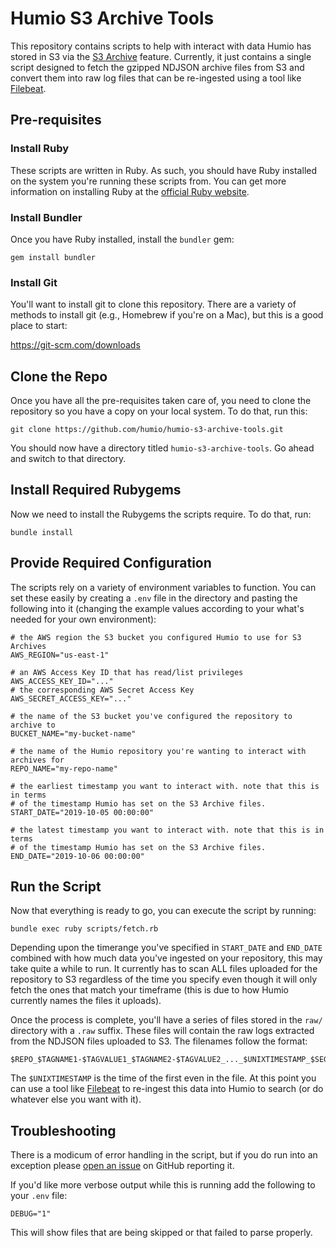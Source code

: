 # Humio S3 Archive Tools

This repository contains scripts to help with interact with data Humio
has stored in S3 via the [S3 Archive](https://docs.humio.com/cluster-management/storage-and-backup/s3-archiving/)
feature. Currently, it just contains a single script designed to fetch
the gzipped NDJSON archive files from S3 and convert them into raw log
files that can be re-ingested using a tool like [Filebeat](https://docs.humio.com/integrations/data-shippers/beats/filebeat/).

## Pre-requisites

### Install Ruby
These scripts are written in Ruby. As such, you should have Ruby installed
on the system you're running these scripts from. You can get more information
on installing Ruby at the [official Ruby website](https://www.ruby-lang.org/en/documentation/installation/).

### Install Bundler
Once you have Ruby installed, install the `bundler` gem:

```
gem install bundler
```

### Install Git
You'll want to install git to clone this repository. There are a variety of
methods to install git (e.g., Homebrew if you're on a Mac), but this is a
good place to start:

https://git-scm.com/downloads

## Clone the Repo
Once you have all the pre-requisites taken care of, you need to clone the
repository so you have a copy on your local system. To do that, run this:

```
git clone https://github.com/humio/humio-s3-archive-tools.git
```

You should now have a directory titled `humio-s3-archive-tools`. Go ahead
and switch to that directory.

## Install Required Rubygems
Now we need to install the Rubygems the scripts require. To do that, run:

```
bundle install
```

## Provide Required Configuration
The scripts rely on a variety of environment variables to function. You
can set these easily by creating a `.env` file in the directory and pasting
the following into it (changing the example values according to your what's
needed for your own environment):

```
# the AWS region the S3 bucket you configured Humio to use for S3 Archives
AWS_REGION="us-east-1"

# an AWS Access Key ID that has read/list privileges
AWS_ACCESS_KEY_ID="..."
# the corresponding AWS Secret Access Key
AWS_SECRET_ACCESS_KEY="..."

# the name of the S3 bucket you've configured the repository to archive to
BUCKET_NAME="my-bucket-name"

# the name of the Humio repository you're wanting to interact with archives for
REPO_NAME="my-repo-name"

# the earliest timestamp you want to interact with. note that this is in terms
# of the timestamp Humio has set on the S3 Archive files.
START_DATE="2019-10-05 00:00:00"

# the latest timestamp you want to interact with. note that this is in terms
# of the timestamp Humio has set on the S3 Archive files.
END_DATE="2019-10-06 00:00:00"
```

## Run the Script
Now that everything is ready to go, you can execute the script by running:

```
bundle exec ruby scripts/fetch.rb
```

Depending upon the timerange you've specified in `START_DATE` and `END_DATE`
combined with how much data you've ingested on your repository, this may
take quite a while to run. It currently has to scan ALL files uploaded for
the repository to S3 regardless of the time you specify even though it will
only fetch the ones that match your timeframe (this is due to how Humio
currently names the files it uploads).

Once the process is complete, you'll have a series of files stored in the
`raw/` directory with a `.raw` suffix. These files will contain the raw
logs extracted from the NDJSON files uploaded to S3. The filenames follow
the format:

```
$REPO_$TAGNAME1-$TAGVALUE1_$TAGNAME2-$TAGVALUE2_..._$UNIXTIMESTAMP_$SEGMENTID.raw
```

The `$UNIXTIMESTAMP` is the time of the first even in the file. At this point
you can use a tool like [Filebeat](https://docs.humio.com/integrations/data-shippers/beats/filebeat/)
to re-ingest this data into Humio to search (or do whatever else you want with it).

## Troubleshooting
There is a modicum of error handling in the script, but if you do run into
an exception please [open an issue](https://github.com/humio/humio-s3-archive-tools/issues)
on GitHub reporting it.

If you'd like more verbose output while this is running add the following
to your `.env` file:

```
DEBUG="1"
```

This will show files that are being skipped or that failed to parse properly.